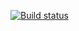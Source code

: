 [![Build status](https://ci.appveyor.com/api/projects/status/3p3yqrx2f747vh2n?svg=true)](https://ci.appveyor.com/project/EleonoraPopushoi/cardwithdelivery)